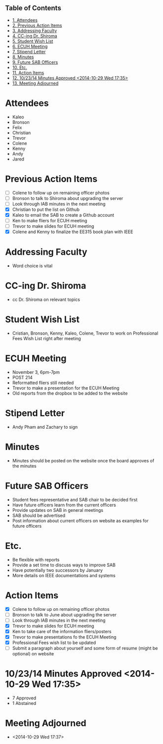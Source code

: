<div id="table-of-contents">
<h2>Table of Contents</h2>
<div id="text-table-of-contents">
<ul>
<li><a href="#sec-1">1. Attendees</a></li>
<li><a href="#sec-2">2. Previous Action Items</a></li>
<li><a href="#sec-3">3. Addressing Faculty</a></li>
<li><a href="#sec-4">4. CC-ing Dr. Shiroma</a></li>
<li><a href="#sec-5">5. Student Wish List</a></li>
<li><a href="#sec-6">6. ECUH Meeting</a></li>
<li><a href="#sec-7">7. Stipend Letter</a></li>
<li><a href="#sec-8">8. Minutes</a></li>
<li><a href="#sec-9">9. Future SAB Officers</a></li>
<li><a href="#sec-10">10. Etc.</a></li>
<li><a href="#sec-11">11. Action Items</a></li>
<li><a href="#sec-12">12. 10/23/14 Minutes Approved <span class="timestamp-wrapper"><span class="timestamp">&lt;2014-10-29 Wed 17:35&gt;</span></span></a></li>
<li><a href="#sec-13">13. Meeting Adjourned</a></li>
</ul>
</div>
</div>

# Attendees<a id="sec-1" name="sec-1"></a>

-   Kaleo
-   Bronson
-   Felix
-   Christian
-   Trevor
-   Colene
-   Kenny
-   Andy
-   Jared

# Previous Action Items<a id="sec-2" name="sec-2"></a>

-   [ ] Colene to follow up on remaining officer photos
-   [ ] Bronson to talk to Shiroma about upgrading the server
-   [ ] Look through IAB minutes in the next meeting
-   [X] Christian to put the list on Github
-   [X] Kaleo to email the SAB to create a Github account
-   [ ] Ken to make fliers for ECUH meeting
-   [ ] Trevor to make slides for ECUH meeting
-   [X] Colene and Kenny to finalize the EE315 book plan with IEEE

# Addressing Faculty<a id="sec-3" name="sec-3"></a>

-   Word choice is vital

# CC-ing Dr. Shiroma<a id="sec-4" name="sec-4"></a>

-   cc Dr. Shiroma on relevant topics

# Student Wish List<a id="sec-5" name="sec-5"></a>

-   Cristian, Bronson, Kenny, Kaleo, Colene, Trevor to work on Professional Fees Wish List right after meeting

# ECUH Meeting<a id="sec-6" name="sec-6"></a>

-   November 3, 6pm-7pm
-   POST 214
-   Reformatted fliers still needed
-   Trevor to make a presentation for the ECUH Meeting
-   Old reports from the dropbox to be added to the website

# Stipend Letter<a id="sec-7" name="sec-7"></a>

-   Andy Pham and Zachary to sign

# Minutes<a id="sec-8" name="sec-8"></a>

-   Minutes should be posted on the website once the board approves of the minutes

# Future SAB Officers<a id="sec-9" name="sec-9"></a>

-   Student fees representative and SAB chair to be decided first
-   Have future officers learn from the current officers
-   Provide updates on SAB in general meetings
-   SAB should be advertised
-   Post information about current officers on website as examples for future officers

# Etc.<a id="sec-10" name="sec-10"></a>

-   Be flexible with reports
-   Provide a set time to discuss ways to improve SAB
-   Have potentially two successors by January
-   More details on IEEE documentations and systems

# Action Items<a id="sec-11" name="sec-11"></a>

-   [x] Colene to follow up on remaining officer photos
-   [ ] Bronson to talk to June about upgrading the server
-   [ ] Look through IAB minutes in the next meeting
-   [x] Trevor to make slides for ECUH meeting
-   [x] Ken to take care of the information fliers/posters
-   [x] Trevor to make presentations fo the ECUH Meeting
-   [x] Professional Fees wish list to be updated
-   [ ] Submit a paragraph about yourself and some form of resume (might be optional) on website

# 10/23/14 Minutes Approved <span class="timestamp-wrapper"><span class="timestamp">&lt;2014-10-29 Wed 17:35&gt;</span></span><a id="sec-12" name="sec-12"></a>

-   7 Approved
-   1 Abstained

# Meeting Adjourned<a id="sec-13" name="sec-13"></a>

-   <span class="timestamp-wrapper"><span class="timestamp">&lt;2014-10-29 Wed 17:37&gt;</span></span>
